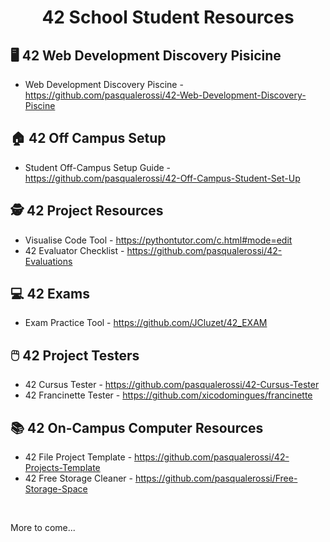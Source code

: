 <div align="center">

# 42 School Student Resources

</div>

## :desktop_computer: 42 Web Development Discovery Pisicine

- Web Development Discovery Piscine - https://github.com/pasqualerossi/42-Web-Development-Discovery-Piscine

## :house: 42 Off Campus Setup
- Student Off-Campus Setup Guide - https://github.com/pasqualerossi/42-Off-Campus-Student-Set-Up

## 🕵️ 42 Project Resources

- Visualise Code Tool - https://pythontutor.com/c.html#mode=edit
- 42 Evaluator Checklist - https://github.com/pasqualerossi/42-Evaluations

## 💻 42 Exams

- Exam Practice Tool - https://github.com/JCluzet/42_EXAM

## 🖱️ 42 Project Testers

- 42 Cursus Tester - https://github.com/pasqualerossi/42-Cursus-Tester
- 42 Francinette Tester - https://github.com/xicodomingues/francinette

## :books: 42 On-Campus Computer Resources

- 42 File Project Template - https://github.com/pasqualerossi/42-Projects-Template
- 42 Free Storage Cleaner - https://github.com/pasqualerossi/Free-Storage-Space

<br>

More to come...
